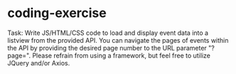 # coding-exercise
Task: 
    Write JS/HTML/CSS code to load and display event data into a listview from the provided API. You can navigate the pages of events within the API by providing the desired page number to the URL parameter "?page=". Please refrain from using a framework, but feel free to utilize JQuery and/or Axios.